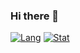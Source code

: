 ### Hi there 👋

[![Lang](https://github-readme-stats.vercel.app/api/top-langs/?username=niedong&hide=html,css,javascript&count_private=true&layout=compact)](https://github.com/niedong)
[![Stat](https://github-readme-stats.vercel.app/api?username=niedong&show_icons=true&count_private=true&line_height=20)](https://github.com/niedong)

<!--
**niedong/niedong** is a ✨ _special_ ✨ repository because its `README.md` (this file) appears on your GitHub profile.

Here are some ideas to get you started:

- 🔭 I’m currently working on ...
- 🌱 I’m currently learning ...
- 👯 I’m looking to collaborate on ...
- 🤔 I’m looking for help with ...
- 💬 Ask me about ...
- 📫 How to reach me: ...
- 😄 Pronouns: ...
- ⚡ Fun fact: ...
-->
